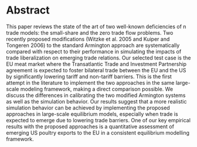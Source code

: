 # Abstract
This paper reviews the state of the art of two well-known deficiencies of n trade models: the small-share and the zero trade flow problems. Two recently proposed modifications (Witzke et al. 2005 and Kuiper and Tongeren 2006) to the standard Armington approach are systematically compared with respect to their performance in simulating the impacts of trade liberalization on emerging trade relations. Our selected test case is the EU meat market where the Transatlantic Trade and Investment Partnership agreement is expected to foster bilateral trade between the EU and the US by significantly lowering tariff and non-tariff barriers. This is the first attempt in the literature to implement the two approaches in the same large-scale modeling framework, making a direct comparison possible. We discuss the differences in calibrating the two modified Armington systems as well as the simulation behavior. Our results suggest that a more realistic simulation behavior can be achieved by implementing the proposed approaches in large-scale equilibrium models, especially when trade is expected to emerge due to lowering trade barriers. One of our key empirical results with the proposed approaches is a quantitative assessment of emerging US poultry exports to the EU in a consistent equilibrium modelling framework.
